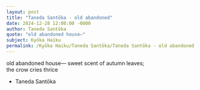 ```yaml
---
layout: post
title: "Taneda Santōka - old abandoned"
date: 2024-12-28 12:00:00 -0000
author: Taneda Santōka
quote: "old abandoned house—"
subject: Kyōka Haiku
permalink: /Kyōka Haiku/Taneda Santōka/Taneda Santōka - old abandoned
---
```


old abandoned house—
        sweet scent of autumn leaves;  
    the crow cries thrice

- Taneda Santōka
